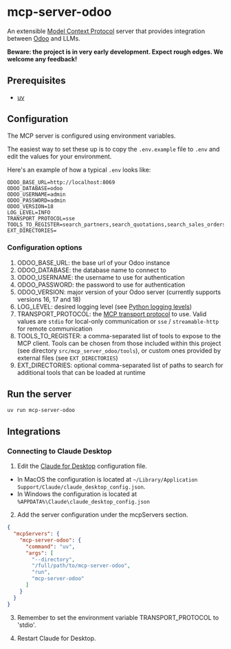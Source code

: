 # mcp-server-odoo

An extensible [Model Context Protocol](https://modelcontextprotocol.io) server that provides integration between [Odoo](https://www.odoo.com) and LLMs.

**Beware: the project is in very early development. Expect rough edges. We welcome any feedback!**

## Prerequisites

- [uv](https://docs.astral.sh/uv/getting-started/installation/)

## Configuration

The MCP server is configured using environment variables.

The easiest way to set these up is to copy the `.env.example` file to `.env` and
edit the values for your environment.

Here's an example of how a typical `.env` looks like:

```
ODOO_BASE_URL=http://localhost:8069
ODOO_DATABASE=odoo
ODOO_USERNAME=admin
ODOO_PASSWORD=admin
ODOO_VERSION=18
LOG_LEVEL=INFO
TRANSPORT_PROTOCOL=sse
TOOLS_TO_REGISTER=search_partners,search_quotations,search_sales_orders
EXT_DIRECTORIES=
```

### Configuration options

1. ODOO_BASE_URL: the base url of your Odoo instance
2. ODOO_DATABASE: the database name to connect to
3. ODOO_USERNAME: the username to use for authentication
4. ODOO_PASSWORD: the password to use for authentication
5. ODOO_VERSION: major version of your Odoo server (currently supports versions 16, 17 and 18)
6. LOG_LEVEL: desired logging level (see [Python logging levels](https://docs.python.org/3/library/logging.html#logging-levels))
7. TRANSPORT_PROTOCOL: the [MCP transport protocol](https://modelcontextprotocol.io/docs/concepts/transports) to use. Valid values are `stdio` for local-only communication or `sse` / `streamable-http` for remote communication
8. TOOLS_TO_REGISTER: a comma-separated list of tools to expose to the MCP client. Tools can be chosen from those included within this project (see directory `src/mcp_server_odoo/tools`), or custom ones provided by external files (see `EXT_DIRECTORIES`)
9. EXT_DIRECTORIES: optional comma-separated list of paths to search for additional tools that can be loaded at runtime

## Run the server

```sh
uv run mcp-server-odoo
```

## Integrations

### Connecting to Claude Desktop

1. Edit the [Claude for Desktop](https://claude.ai/download) configuration file.
  - In MacOS the configuration is located at `~/Library/Application Support/Claude/claude_desktop_config.json`.
  - In Windows the configuration is located at `%APPDATA%\Claude\claude_desktop_config.json`

2. Add the server configuration under the mcpServers section.

```json
{
  "mcpServers": {
    "mcp-server-odoo": {
      "command": "uv",
      "args": [
        "--directory",
        "/full/path/to/mcp-server-odoo",
        "run",
        "mcp-server-odoo"
      ]
    }
  }
}
```
3. Remember to set the environment variable TRANSPORT_PROTOCOL to 'stdio'.

4. Restart Claude for Desktop.
